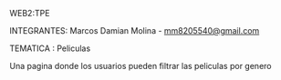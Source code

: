 WEB2:TPE

INTEGRANTES:
Marcos Damian Molina - mm8205540@gmail.com

TEMATICA : Peliculas

Una pagina donde los usuarios pueden filtrar las peliculas por genero
